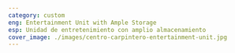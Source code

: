 ```yaml
---
category: custom
eng: Entertainment Unit with Ample Storage
esp: Unidad de entretenimiento con amplio almacenamiento
cover_image: ./images/centro-carpintero-entertainment-unit.jpg
---
```



